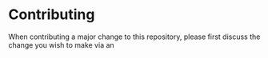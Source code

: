 # Contributing

When contributing a major change to this repository, please first discuss the
change you wish to make via an
